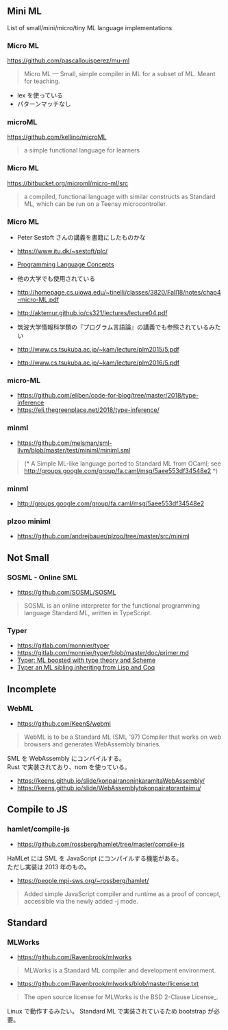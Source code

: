 
## Mini ML

List of small/mini/micro/tiny ML language implementations

### Micro ML
https://github.com/pascallouisperez/mu-ml
> Micro ML — Small, simple compiler in ML for a subset of ML. Meant for teaching.

- lex を使っている
- パターンマッチなし

### microML
https://github.com/kellino/microML
> a simple functional language for learners

### Micro ML
https://bitbucket.org/microml/micro-ml/src
> a compiled, functional language with similar constructs as Standard ML, which can be run on a Teensy microcontroller.

### Micro ML
- Peter Sestoft さんの講義を書籍にしたものかな
- https://www.itu.dk/~sestoft/plc/
- [Programming Language Concepts](https://www.springer.com/jp/book/9783319607887)

- 他の大学でも使用されている
- http://homepage.cs.uiowa.edu/~tinelli/classes/3820/Fall18/notes/chap4-micro-ML.pdf
- http://aktemur.github.io/cs321/lectures/lecture04.pdf

- 筑波大学情報科学類の『プログラム言語論』の講義でも参照されているみたい
- http://www.cs.tsukuba.ac.jp/~kam/lecture/plm2015/5.pdf
- http://www.cs.tsukuba.ac.jp/~kam/lecture/plm2016/5.pdf

### micro-ML
- https://github.com/eliben/code-for-blog/tree/master/2018/type-inference
- https://eli.thegreenplace.net/2018/type-inference/

### minml
- https://github.com/melsman/sml-llvm/blob/master/test/miniml/miniml.sml
> (* A Simple ML-like language ported to Standard ML from OCaml; see
>      http://groups.google.com/group/fa.caml/msg/5aee553df34548e2
> *)

### minml
- http://groups.google.com/group/fa.caml/msg/5aee553df34548e2

### plzoo miniml
- https://github.com/andrejbauer/plzoo/tree/master/src/miniml

## Not Small

### SOSML - Online SML
- https://github.com/SOSML/SOSML
> SOSML is an online interpreter for the functional programming language Standard ML, written in TypeScript.

### Typer
- https://gitlab.com/monnier/typer
- https://gitlab.com/monnier/typer/blob/master/doc/primer.md
- [Typer: ML boosted with type theory and Scheme](http://www.iro.umontreal.ca/~monnier/typer-jfla2019.pdf)
- [Typer an ML sibling inheriting from Lisp and Coq](http://www.nlsde.buaa.edu.cn/__local/F/E6/0C/916233955997A7DB81C37FE703A_DBE3A4B8_68260.pdf)

## Incomplete

### WebML
- https://github.com/KeenS/webml
> WebML is to be a Standard ML (SML '97) Compiler that works on web browsers and generates WebAssembly binaries.

SML を WebAssembly にコンパイルする。  
Rust で実装されており、nom を使っている。

- https://keens.github.io/slide/konpairanoninkaramitaWebAssembly/
- https://keens.github.io/slide/WebAssemblytokonpairatorantaimu/

## Compile to JS

### hamlet/compile-js
- https://github.com/rossberg/hamlet/tree/master/compile-js

HaMLet には SML を JavaScript にコンパイルする機能がある。  
ただし実装は 2013 年のもの。

- https://people.mpi-sws.org/~rossberg/hamlet/
> Added simple JavaScript compiler and runtime as a proof of concept, accessible via the newly added -j mode.

## Standard

### MLWorks

- https://github.com/Ravenbrook/mlworks
> MLWorks is a Standard ML compiler and development environment.

- https://github.com/Ravenbrook/mlworks/blob/master/license.txt
> The open source license for MLWorks is the BSD 2-Clause License_.

Linux で動作するみたい。
Standard ML で実装されているため bootstrap が必要。